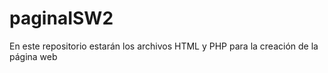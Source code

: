 # paginaISW2

En este repositorio estarán los archivos HTML y PHP para la creación de la página web
